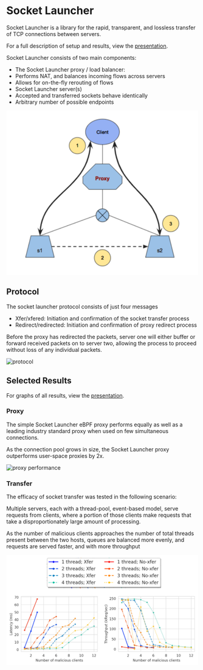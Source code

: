 # Socket Launcher
Socket Launcher is a library for the rapid, transparent, and lossless transfer
of TCP connections between servers.

For a full description of setup and results, view the [presentation](Presentation.pdf).

Socket Launcher consists of two main components:
* The Socket Launcher proxy / load balancer:
 * Performs NAT, and balances incoming flows across servers
 * Allows for on-the-fly rerouting of flows
* Socket Launcher server(s)
 * Accepted and transferred sockets behave identically
 * Arbitrary number of possible endpoints

 ![topology](figures/Topology.png)

## Protocol

The socket launcher protocol consists of just four messages

* Xfer/xfered: Initiation and confirmation of the socket transfer process
* Redirect/redirected: Initiation and confirmation of proxy redirect process

Before the proxy has redirected the packets, server one will either buffer or
forward received packets on to server two, allowing the process to
proceed without loss of any individual packets.

![protocol](figures/Protocool.png)

## Selected Results

For graphs of all results, view the [presentation](Presentation.pdf).

### Proxy
The simple Socket Launcher eBPF proxy performs equally as well as a leading
industry standard proxy when used on few simultaneous connections.

As the connection pool grows in size, the Socket Launcher proxy
outperforms user-space proxies by 2x.

![proxy performance](figures/ProxyPerformnance.png)

### Transfer
The efficacy of socket transfer was tested in the following scenario:

Multiple servers, each with a thread-pool, event-based model, serve
requests from clients, where a portion of those clients make
requests that take a disproportionately large amount of processing.

As the number of malicious clients approaches the number of total
threads present between the two hosts, queues are balanced more
evenly, and requests are served faster, and with more throughput

![transfer performance](figures/TransferPerformance.png)
